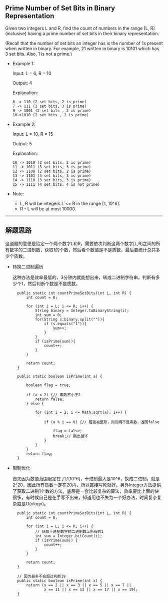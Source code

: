 ## Prime Number of Set Bits in Binary Representation

Given two integers L and R, find the count of numbers in the range [L, R] (inclusive) having a prime number of set bits in their binary representation.

(Recall that the number of set bits an integer has is the number of 1s present when written in binary. For example, 21 written in binary is 10101 which has 3 set bits. Also, 1 is not a prime.)

- Example 1:

  Input: L = 6, R = 10

  Output: 4

  Explanation:

  ```
  6 -> 110 (2 set bits, 2 is prime)
  7 -> 111 (3 set bits, 3 is prime)
  9 -> 1001 (2 set bits , 2 is prime)
  10->1010 (2 set bits , 2 is prime)
  ```

- Example 2:

  Input: L = 10, R = 15

  Output: 5

  Explanation:

  ```
  10 -> 1010 (2 set bits, 2 is prime)
  11 -> 1011 (3 set bits, 3 is prime)
  12 -> 1100 (2 set bits, 2 is prime)
  13 -> 1101 (3 set bits, 3 is prime)
  14 -> 1110 (3 set bits, 3 is prime)
  15 -> 1111 (4 set bits, 4 is not prime)
  ```
- Note:

  - L, R will be integers L <= R in the range [1, 10^6].
  - R - L will be at most 10000.

---

## 解题思路

这道题的意思是给定一个两个数字L和R，需要依次判断这两个数字[L,R]之间的所有数字的二进制数，获取1的个数，然后看个数值是不是质数，最后要统计总共多少个质数。

- 转换二进制遍历

  这种办法是效率最低的，3分钟内就能想出来，转成二进制字符串，判断有多少个1，然后判断个数是不是质数。

  ```
    public static int countPrimeSetBits(int L, int R) {
        int count = 0;

        for (int i = L; i <= R; i++) {
            String binary = Integer.toBinaryString(i);
            int sum = 0;
            for(String s:binary.split("")){
                if (s.equals("1")){
                    sum++;
                }
            }
            if (isPrime(sum)){
                count++;
            }
        }

        return count;
    }

    public static boolean isPrime(int a) {

        boolean flag = true;

        if (a < 2) {// 素数不小于2
            return false;
        } else {

            for (int i = 2; i <= Math.sqrt(a); i++) {

                if (a % i == 0) {// 若能被整除，则说明不是素数，返回false

                    flag = false;
                    break;// 跳出循环
                }
            }
        }
        return flag;
    }
  ```

- 限制优化

  首先因为数值范围限定在了[1,10^6]，十进制最大是10^6，换成二进制，就是2^20，因此所有质数一定在20内，所以直接写死就好。另外Integer方法提供了获取二进制1个数的方法，底层是一套比较复杂的算法，效率要比上面的快很多，有时候自己是在手写不出来，知道用也不失为一个好办法，时间复杂复杂度是O(nlogn)。

  ```
    public static int countPrimeSetBits(int L, int R) {
        int count = 0;

        for (int i = L; i <= R; i++) {
            // 获取十进制数字的二进制数上所有的1
            int sum = Integer.bitCount(i);
            if (isPrime(sum)) {
                count++;
            }
        }

        return count;
    }

    // 因为最多不会超过判断19
    public static boolean isPrime(int x) {
        return (x == 2 || x == 3 || x == 5 || x == 7 ||
                x == 11 || x == 13 || x == 17 || x == 19);
    }
  ```